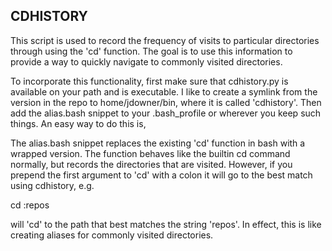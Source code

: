 ## CDHISTORY

This script is used to record the frequency of visits to particular directories
through using the 'cd' function. The goal is to use this information to provide
a way to quickly navigate to commonly visited directories.

To incorporate this functionality, first make sure that cdhistory.py is
available on your path and is executable. I like to create a symlink from the
version in the repo to home/jdowner/bin, where it is called 'cdhistory'. Then
add the alias.bash snippet to your .bash_profile or wherever you keep such
things. An easy way to do this is,

The alias.bash snippet replaces the existing 'cd' function in bash with a
wrapped version. The function behaves like the builtin cd command normally, but
records the directories that are visited. However, if you prepend the first
argument to 'cd' with a colon it will go to the best match using cdhistory, e.g.

  cd :repos

will 'cd' to the path that best matches the string 'repos'. In effect, this is
like creating aliases for commonly visited directories.
